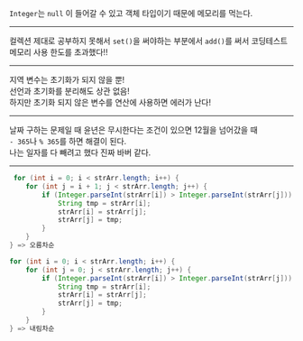 `Integer`는 `null` 이 들어갈 수 있고 객체 타입이기 때문에 메모리를 먹는다.

---

컬렉션 제대로 공부하지 못해서 `set()`을 써야하는 부분에서 `add()`를 써서 코딩테스트 메모리 사용 한도를 초과했다!!   

---

지역 변수는 초기화가 되지 않을 뿐!   
선언과 초기화를 분리해도 상관 없음!   
하지만 초기화 되지 않은 변수를 연산에 사용하면 에러가 난다!   

---

날짜 구하는 문제일 때 윤년은 무시한다는 조건이 있으면 12월을 넘어갔을 때    
`- 365`나 `% 365`를 하면 해결이 된다.   
나는 일자를 다 빼려고 했다 진짜 바버 같다.   

---

```java
 for (int i = 0; i < strArr.length; i++) {
    for (int j = i + 1; j < strArr.length; j++) {
        if (Integer.parseInt(strArr[i]) > Integer.parseInt(strArr[j])) {
            String tmp = strArr[i];
            strArr[i] = strArr[j];
            strArr[j] = tmp;
        }
    }
} => 오름차순
```
```java
for (int i = 0; i < strArr.length; i++) {
    for (int j = 0; j < strArr.length; j++) {
        if (Integer.parseInt(strArr[i]) > Integer.parseInt(strArr[j])) {
            String tmp = strArr[i];
            strArr[i] = strArr[j];
            strArr[j] = tmp;
        }
    }
} => 내림차순
```
